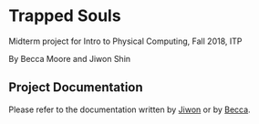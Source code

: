 # Trapped Souls
Midterm project for Intro to Physical Computing, Fall 2018, ITP

By Becca Moore and Jiwon Shin

## Project Documentation
Please refer to the documentation written by [Jiwon](https://js6450.github.io/PhysicalComputing/) or by [Becca](https://30km-s.blog/).
